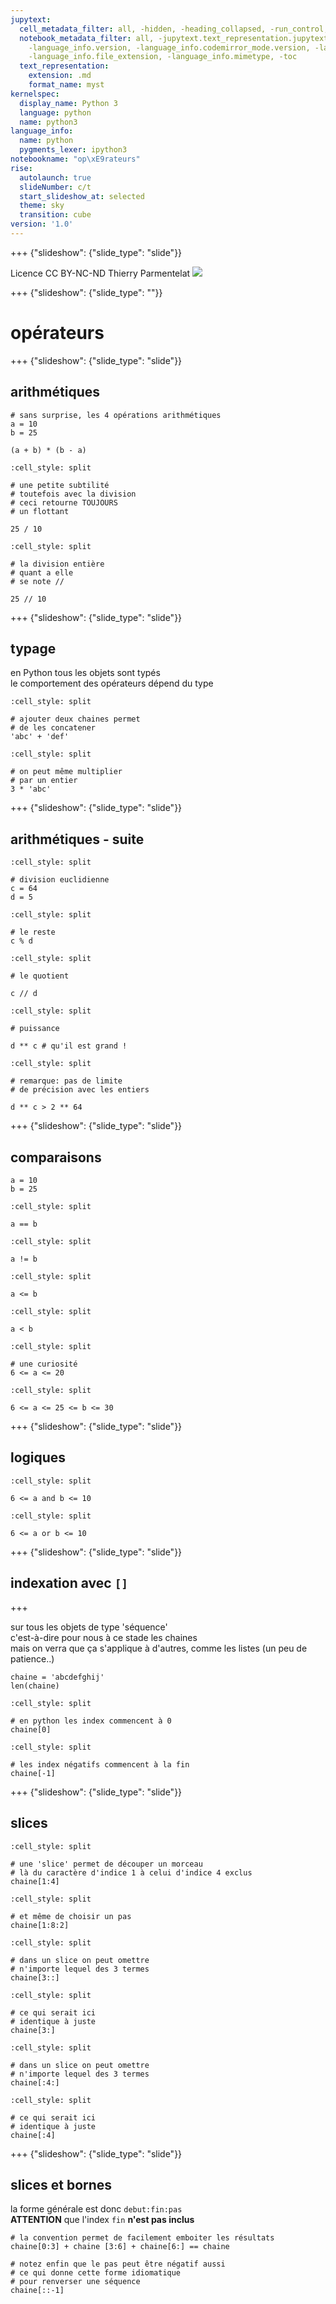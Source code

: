 ```yaml
---
jupytext:
  cell_metadata_filter: all, -hidden, -heading_collapsed, -run_control, -trusted
  notebook_metadata_filter: all, -jupytext.text_representation.jupytext_version, -jupytext.text_representation.format_version,
    -language_info.version, -language_info.codemirror_mode.version, -language_info.codemirror_mode,
    -language_info.file_extension, -language_info.mimetype, -toc
  text_representation:
    extension: .md
    format_name: myst
kernelspec:
  display_name: Python 3
  language: python
  name: python3
language_info:
  name: python
  pygments_lexer: ipython3
notebookname: "op\xE9rateurs"
rise:
  autolaunch: true
  slideNumber: c/t
  start_slideshow_at: selected
  theme: sky
  transition: cube
version: '1.0'
---
```


+++ {"slideshow": {"slide_type": "slide"}}

<div class="licence">
<span>Licence CC BY-NC-ND</span>
<span>Thierry Parmentelat</span>
<span><img src="media/inria-25-alpha.png" /></span>
</div>

+++ {"slideshow": {"slide_type": ""}}

# opérateurs

+++ {"slideshow": {"slide_type": "slide"}}

## arithmétiques

```{code-cell} ipython3
# sans surprise, les 4 opérations arithmétiques
a = 10
b = 25

(a + b) * (b - a)
```

```{code-cell} ipython3
:cell_style: split

# une petite subtilité
# toutefois avec la division
# ceci retourne TOUJOURS
# un flottant

25 / 10
```

```{code-cell} ipython3
:cell_style: split

# la division entière
# quant a elle
# se note //

25 // 10
```

+++ {"slideshow": {"slide_type": "slide"}}

## typage

en Python tous les objets sont typés  
le comportement des opérateurs dépend du type

```{code-cell} ipython3
:cell_style: split

# ajouter deux chaines permet
# de les concatener
'abc' + 'def'
```

```{code-cell} ipython3
:cell_style: split

# on peut même multiplier
# par un entier
3 * 'abc'
```

+++ {"slideshow": {"slide_type": "slide"}}

## arithmétiques - suite

```{code-cell} ipython3
:cell_style: split

# division euclidienne
c = 64
d = 5
```

```{code-cell} ipython3
:cell_style: split

# le reste
c % d
```

```{code-cell} ipython3
:cell_style: split

# le quotient

c // d
```

```{code-cell} ipython3
:cell_style: split

# puissance

d ** c # qu'il est grand !
```

```{code-cell} ipython3
:cell_style: split

# remarque: pas de limite
# de précision avec les entiers

d ** c > 2 ** 64
```

+++ {"slideshow": {"slide_type": "slide"}}

## comparaisons

```{code-cell} ipython3
a = 10
b = 25
```

```{code-cell} ipython3
:cell_style: split

a == b
```

```{code-cell} ipython3
:cell_style: split

a != b
```

```{code-cell} ipython3
:cell_style: split

a <= b
```

```{code-cell} ipython3
:cell_style: split

a < b
```

```{code-cell} ipython3
:cell_style: split

# une curiosité
6 <= a <= 20
```

```{code-cell} ipython3
:cell_style: split

6 <= a <= 25 <= b <= 30
```

+++ {"slideshow": {"slide_type": "slide"}}

## logiques

```{code-cell} ipython3
:cell_style: split

6 <= a and b <= 10
```

```{code-cell} ipython3
:cell_style: split

6 <= a or b <= 10
```

+++ {"slideshow": {"slide_type": "slide"}}

## indexation avec `[]`

+++

sur tous les objets de type 'séquence'  
c'est-à-dire pour nous à ce stade les chaines  
mais on verra que ça s'applique à d'autres, comme les listes (un peu de patience..)

```{code-cell} ipython3
chaine = 'abcdefghij'
len(chaine)
```

```{code-cell} ipython3
:cell_style: split

# en python les index commencent à 0
chaine[0]
```

```{code-cell} ipython3
:cell_style: split

# les index négatifs commencent à la fin
chaine[-1]
```

+++ {"slideshow": {"slide_type": "slide"}}

## slices

```{code-cell} ipython3
:cell_style: split

# une 'slice' permet de découper un morceau
# là du caractère d'indice 1 à celui d'indice 4 exclus
chaine[1:4]
```

```{code-cell} ipython3
:cell_style: split

# et même de choisir un pas
chaine[1:8:2]
```

```{code-cell} ipython3
:cell_style: split

# dans un slice on peut omettre
# n'importe lequel des 3 termes
chaine[3::]
```

```{code-cell} ipython3
:cell_style: split

# ce qui serait ici
# identique à juste
chaine[3:]
```

```{code-cell} ipython3
:cell_style: split

# dans un slice on peut omettre
# n'importe lequel des 3 termes
chaine[:4:]
```

```{code-cell} ipython3
:cell_style: split

# ce qui serait ici
# identique à juste
chaine[:4]
```

+++ {"slideshow": {"slide_type": "slide"}}

## slices et bornes

la forme générale est donc `debut:fin:pas`  
**ATTENTION** que l'index `fin` **n'est pas inclus**

```{code-cell} ipython3
# la convention permet de facilement emboiter les résultats
chaine[0:3] + chaine [3:6] + chaine[6:] == chaine
```

```{code-cell} ipython3
# notez enfin que le pas peut être négatif aussi
# ce qui donne cette forme idiomatique
# pour renverser une séquence
chaine[::-1]
```
